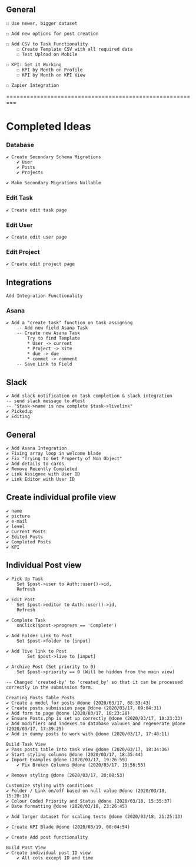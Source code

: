        

## General

    ☐ Use newer, bigger dataset

    ☐ Add new options for post creation

    ☐ Add CSV to Task Functionality
        ☐ Create Template CSV with all required data
        ☐ Test Upload on Mobile

    ☐ KPI: Get it Working
        ☐ KPI by Month on Profile
        ☐ KPI by Month on KPI View

    ☐ Zapier Integration

=========================================================

# Completed Ideas
    
### Database
    ✔ Create Secondary Schema Migrations
        ✔ User
        ✔ Posts
        ✔ Projects

    ✔ Make Secondary Migrations Nullable
    

### Edit Task
    ✔ Create edit task page

### Edit User
    ✔ Create edit user page
    
### Edit Project
    ✔ Create edit project page

## Integrations
    Add Integration Functionality

### Asana

    ✔ Add a "create task" function on task assigning
        -- Add new field Asana Task
        -- Create new Asana Task
            Try to find Template
            * User -> current
            * Project -> site
            * due -> due
            * commet -> comment 
        -- Save Link to Field

## Slack

    ✔ Add slack notification on task completion & slack integration
    -- send slack message to #test
    -- "$task->name is now complete $task->livelink"
    ✔ Pickedup
    ✔ Editing

## General

    ✔ Add Asana Integration
    ✔ Fixing array loop in welcome blade
    ✔ Fix "Trying to Get Property of Non Object"
    ✔ Add details to cards
    ✔ Remove Recently Completed
    ✔ Link Assignee with User ID
    ✔ Link Editor with User ID

## Create individual profile view
    ✔ name
    ✔ picture
    ✔ e-mail
    ✔ level
    ✔ Current Posts
    ✔ Edited Posts
    ✔ Completed Posts
    ✔ KPI 

## Individual Post view
    ✔ Pick Up Task 
        Set $post->user to Auth::user()->id,
        Refresh

    ✔ Edit Post
        Set $post->editor to Auth::user()->id,
        Refresh  

    ✔ Complete Task
        onClick($post->progress == 'Complete')    

    ✔ Add Folder Link to Post
        Set $post->folder to [input]

    ✔ Add live link to Post
            Set $post->live to [input]

    ✔ Archive Post (Set priority to 0)
        Set $post->priority == 0 (Will be hidden from the main view)

    -- Changed 'created-by' to 'created_by' so that it can be processed correctly in the submission form.

    Creating Posts Table Posts
    ✔ Create a model for posts @done (2020/03/17, 08:33:43)
    ✔ Create posts submission page @done (2020/03/17, 09:04:31)
    ✔ Add form to page @done (2020/03/17, 10:23:28)
    ✔ Ensure Posts.php is set up correctly @done (2020/03/17, 10:23:33)
    ✔ Add modifiers and indexes to database valuues and regenerate @done (2020/03/17, 17:39:25)
    ✔ Add in dummy posts to work with @done (2020/03/17, 17:48:11)

    Build Task View
    ✔ Pass posts table into task view @done (2020/03/17, 18:34:36)
    ✔ Start styling columns @done (2020/03/17, 18:35:44)
    ✔ Import Examples @done (2020/03/17, 19:26:59)
        ✔ Fix Broken Columns @done (2020/03/17, 19:56:55)

    ✔ Remove styling @done (2020/03/17, 20:08:53)

    Customize styling with conditions
    ✔ Folder / Link on/off based on null value @done (2020/03/18, 15:20:10)
    ✔ Colour Coded Priority and Status @done (2020/03/18, 15:35:37)
    ✔ Date formatting @done (2020/03/18, 23:26:45)

    ✔ Add larger dataset for scaling tests @done (2020/03/18, 21:25:13)

    ✔ Create KPI Blade @done (2020/03/19, 00:04:54)

    ✔ Create Add post functionality

    Build Post View
    ✔ Create individual post ID view
        ✔ All cols except ID and time
